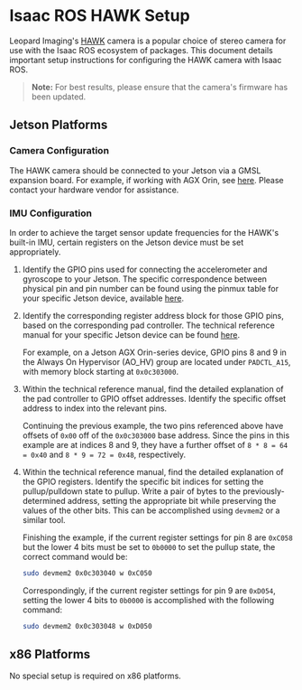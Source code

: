 # Isaac ROS HAWK Setup

Leopard Imaging's [HAWK](https://www.leopardimaging.com/li-ar0234cs-stereo-gmsl2-hawk/) camera is a popular choice of stereo camera for use with the Isaac ROS ecosystem of packages. This document details important setup instructions for configuring the HAWK camera with Isaac ROS.

> **Note:** For best results, please ensure that the camera's firmware has been updated.

## Jetson Platforms

### Camera Configuration

The HAWK camera should be connected to your Jetson via a GMSL expansion board. For example, if working with AGX Orin, see [here](https://www.leopardimaging.com/product/nvidia-jetson-cameras/nvidia-agx-orin-camera-kits/li-jag-adp-gmsl2-8ch/). Please contact your hardware vendor for assistance.

### IMU Configuration

In order to achieve the target sensor update frequencies for the HAWK's built-in IMU, certain registers on the Jetson device must be set appropriately.

1. Identify the GPIO pins used for connecting the accelerometer and gyroscope to your Jetson. The specific correspondence between physical pin and pin number can be found using the pinmux table for your specific Jetson device, available [here](https://developer.nvidia.com/embedded/downloads#?search=pinmux).

2. Identify the corresponding register address block for those GPIO pins, based on the corresponding pad controller. The technical reference manual for your specific Jetson device can be found [here](https://developer.nvidia.com/embedded/downloads#?search=trm).
    
    For example, on a Jetson AGX Orin-series device, GPIO pins 8 and 9 in the Always On Hypervisor (AO_HV) group are located under `PADCTL_A15`, with memory block starting at `0x0c303000`.

3. Within the technical reference manual, find the detailed explanation of the pad controller to GPIO offset addresses. Identify the specific offset address to index into the relevant pins.
    
    Continuing the previous example, the two pins referenced above have offsets of `0x00` off of the `0x0c303000` base address. Since the pins in this example are at indices 8 and 9, they have a further offset of `8 * 8 = 64 = 0x40` and `8 * 9 = 72 = 0x48`, respectively.

4. Within the technical reference manual, find the detailed explanation of the GPIO registers. Identify the specific bit indices for setting the pullup/pulldown state to pullup. Write a pair of bytes to the previously-determined address, setting the appropriate bit while preserving the values of the other bits. This can be accomplished using `devmem2` or a similar tool.

    Finishing the example, if the current register settings for pin 8 are `0xC058` but the lower 4 bits must be set to `0b0000` to set the pullup state, the correct command would be:

    ```bash
    sudo devmem2 0x0c303040 w 0xC050
    ```

    Correspondingly, if the current register settings for pin 9 are `0xD054`, setting the lower 4 bits to `0b0000` is accomplished with the following command:

    ```bash
    sudo devmem2 0x0c303048 w 0xD050
    ```

## x86 Platforms

No special setup is required on x86 platforms.
